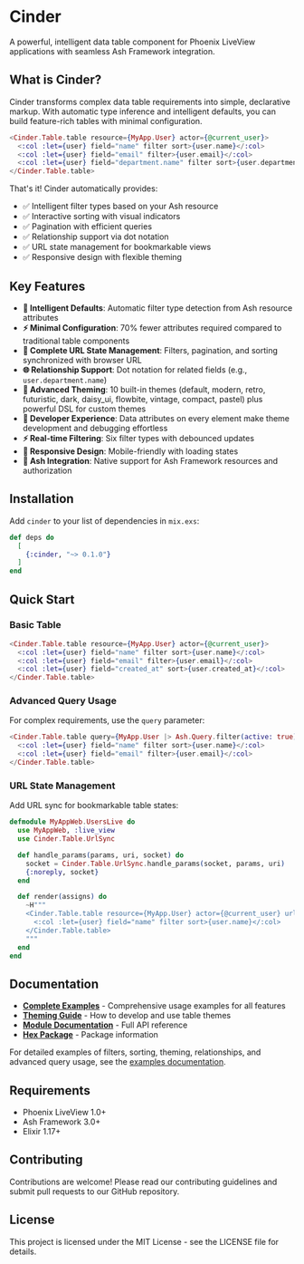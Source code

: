 # Cinder

A powerful, intelligent data table component for Phoenix LiveView applications with seamless Ash Framework integration.

## What is Cinder?

Cinder transforms complex data table requirements into simple, declarative markup. With automatic type inference and intelligent defaults, you can build feature-rich tables with minimal configuration.

```elixir
<Cinder.Table.table resource={MyApp.User} actor={@current_user}>
  <:col :let={user} field="name" filter sort>{user.name}</:col>
  <:col :let={user} field="email" filter>{user.email}</:col>
  <:col :let={user} field="department.name" filter sort>{user.department.name}</:col>
</Cinder.Table.table>
```

That's it! Cinder automatically provides:
- ✅ Intelligent filter types based on your Ash resource
- ✅ Interactive sorting with visual indicators
- ✅ Pagination with efficient queries
- ✅ Relationship support via dot notation
- ✅ URL state management for bookmarkable views
- ✅ Responsive design with flexible theming

## Key Features

- **🧠 Intelligent Defaults**: Automatic filter type detection from Ash resource attributes
- **⚡ Minimal Configuration**: 70% fewer attributes required compared to traditional table components
- **🔗 Complete URL State Management**: Filters, pagination, and sorting synchronized with browser URL
- **🌐 Relationship Support**: Dot notation for related fields (e.g., `user.department.name`)
- **🎨 Advanced Theming**: 10 built-in themes (default, modern, retro, futuristic, dark, daisy_ui, flowbite, vintage, compact, pastel) plus powerful DSL for custom themes
- **🔧 Developer Experience**: Data attributes on every element make theme development and debugging effortless
- **⚡ Real-time Filtering**: Six filter types with debounced updates
- **📱 Responsive Design**: Mobile-friendly with loading states
- **🔐 Ash Integration**: Native support for Ash Framework resources and authorization

## Installation

Add `cinder` to your list of dependencies in `mix.exs`:

```elixir
def deps do
  [
    {:cinder, "~> 0.1.0"}
  ]
end
```

## Quick Start

### Basic Table

```elixir
<Cinder.Table.table resource={MyApp.User} actor={@current_user}>
  <:col :let={user} field="name" filter sort>{user.name}</:col>
  <:col :let={user} field="email" filter>{user.email}</:col>
  <:col :let={user} field="created_at" sort>{user.created_at}</:col>
</Cinder.Table.table>
```

### Advanced Query Usage

For complex requirements, use the `query` parameter:

```elixir
<Cinder.Table.table query={MyApp.User |> Ash.Query.filter(active: true)} actor={@current_user}>
  <:col :let={user} field="name" filter sort>{user.name}</:col>
  <:col :let={user} field="email" filter>{user.email}</:col>
</Cinder.Table.table>
```

### URL State Management

Add URL sync for bookmarkable table states:

```elixir
defmodule MyAppWeb.UsersLive do
  use MyAppWeb, :live_view
  use Cinder.Table.UrlSync

  def handle_params(params, uri, socket) do
    socket = Cinder.Table.UrlSync.handle_params(socket, params, uri)
    {:noreply, socket}
  end

  def render(assigns) do
    ~H"""
    <Cinder.Table.table resource={MyApp.User} actor={@current_user} url_state={@url_state}>
      <:col :let={user} field="name" filter sort>{user.name}</:col>
    </Cinder.Table.table>
    """
  end
end
```

## Documentation

- **[Complete Examples](docs/examples.md)** - Comprehensive usage examples for all features
- **[Theming Guide](docs/theming.md)** - How to develop and use table themes
- **[Module Documentation](https://hexdocs.pm/cinder)** - Full API reference
- **[Hex Package](https://hex.pm/packages/cinder)** - Package information

For detailed examples of filters, sorting, theming, relationships, and advanced query usage, see the [examples documentation](docs/examples.md).

## Requirements

- Phoenix LiveView 1.0+
- Ash Framework 3.0+
- Elixir 1.17+

## Contributing

Contributions are welcome! Please read our contributing guidelines and submit pull requests to our GitHub repository.

## License

This project is licensed under the MIT License - see the LICENSE file for details.
